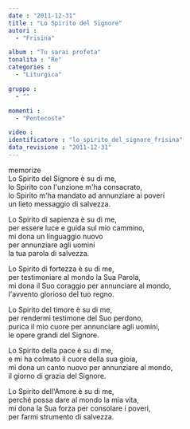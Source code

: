 ```yaml
---
date : "2011-12-31"
title : "Lo Spirito del Signore"
autori : 
  - "Frisina"

album : "Tu sarai profeta"
tonalita : "Re"
categories : 
  - "Liturgica"

gruppo : 
  - ""

momenti : 
  - "Pentecoste"

video : 
identificatore : "lo_spirito_del_signore_frisina"
data_revisione : "2011-12-31"
---
```

  
  
memorize  
Lo Spirito del Signore è su di me,   
lo Spirito con l'unzione m'ha consacrato,  
lo Spirito m'ha mandato ad annunziare ai poveri  
un lieto messaggio di salvezza.  
  
  
Lo Spirito di sapienza è su di me,   
per essere luce e guida sul mio cammino,  
mi dona un linguaggio nuovo  
per annunziare agli uomini  
la tua parola di salvezza.  
  
  
Lo Spirito di fortezza è su di me,   
per testimoniare al mondo la Sua Parola,  
mi dona il Suo coraggio per annunciare al mondo,  
l'avvento glorioso del tuo regno.  
  
  
Lo Spirito del timore è su di me,   
per rendermi testimone del Suo perdono,  
purica il mio cuore per annunciare agli uomini,  
le opere grandi del Signore.  
  
  
Lo Spirito della pace è su di me,   
e mi ha colmato il cuore della sua gioia,  
mi dona un canto nuovo per annunziare al mondo,  
il giorno di grazia del Signore.  
  
  
Lo Spirito dell'Amore è su di me,   
perché possa dare al mondo la mia vita,  
mi dona la Sua forza per consolare i poveri,  
per farmi strumento di salvezza.  
  
  
  
